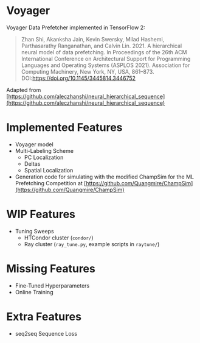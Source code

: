 # Voyager

Voyager Data Prefetcher implemented in TensorFlow 2:

> Zhan Shi, Akanksha Jain, Kevin Swersky, Milad Hashemi, Parthasarathy Ranganathan, and Calvin Lin. 2021. A hierarchical neural model of data prefetching. In Proceedings of the 26th ACM International Conference on Architectural Support for Programming Languages and Operating Systems (ASPLOS 2021). Association for Computing Machinery, New York, NY, USA, 861–873. DOI:https://doi.org/10.1145/3445814.3446752

Adapted from [https://github.com/aleczhanshi/neural_hierarchical_sequence](https://github.com/aleczhanshi/neural_hierarchical_sequence)

# Implemented Features
- Voyager model
- Multi-Labeling Scheme
  - PC Localization
  - Deltas
  - Spatial Localization
- Generation code for simulating with the modified ChampSim for the ML
  Prefetching Competition at [https://github.com/Quangmire/ChampSim](https://github.com/Quangmire/ChampSim)
  
# WIP Features
- Tuning Sweeps
    - HTCondor cluster (`condor/`)
    - Ray cluster (`ray_tune.py`, example scripts in `raytune/`)

# Missing Features
- Fine-Tuned Hyperparameters
- Online Training

# Extra Features
- seq2seq Sequence Loss
